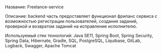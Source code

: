 Название: Freelance-service

Описание: backend часть предоставляет функционал фриланс сервиса с возможностью регистрации пользователей, создания заданий, проверкой и возвратом заданий на исправление исполнителю.

Используемый стек технологий: Java SE11, Spring Boot, Spring Security, Spring Data, Hibernate, Gradle, SQL, PostgreSQL, Liquibase, GitLab, Logback, Swagger, Apache Tomcat
